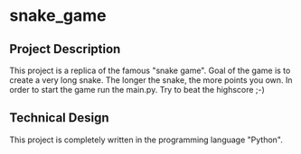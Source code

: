 # snake_game

## Project Description
This project is a replica of the famous "snake game". Goal of the game is to create a very long snake. The longer the snake, the more points you own. In order to start the game run the main.py. Try to beat the highscore ;-)

## Technical Design
This project is completely written in the programming language "Python".
